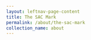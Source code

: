 ```yaml
---
layout: leftnav-page-content
title: The SAC Mark
permalink: /about/the-sac-mark
collection_name: about
---
```

